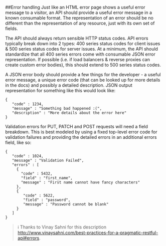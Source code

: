 ##Error handling
Just like an HTML error page shows a useful error message to a visitor, an API should provide a useful error message in a known consumable format. The representation of an error should be no different than the representation of any resource, just with its own set of fields.

The API should always return sensible HTTP status codes.  API errors typically break down into 2 types: 400 series status codes for client issues & 500 series status codes for server issues. At a minimum, the API should standardize that all 400 series errors come with consumable JSON error representation.  If possible (i.e. if load balancers & reverse proxies can create custom error bodies), this should extend to 500 series status codes.

A JSON error body should provide a few things for the developer - a useful error message, a unique error code (that can be looked up for more details in the docs) and possibly a detailed description.  JSON output representation for something like this would look like:

	{   
	   "code" : 1234,   
	   "message" : "Something bad happened :(",
	   "description" : "More details about the error here" 
	} 
 

Validation errors for PUT, PATCH and POST requests will need a field breakdown. This is best modeled by using a fixed top-level error code for validation failures and providing the detailed errors in an additional errors field, like so:

	{   
	   "code" : 1024,
	   "message" : "Validation Failed",
	   "errors" : [
	     {
	       "code" : 5432,
	       "field" : "first_name",
	       "message" : "First name cannot have fancy characters"
	     },
	     {
	        "code" : 5622,
	        "field" : "password",
	        "message" : "Password cannot be blank"
	     }
	   ]
	} 
 
> :information_source: Thanks to Vinay Sahni for this description http://www.vinaysahni.com/best-practices-for-a-pragmatic-restful-api#errors.
 

 

